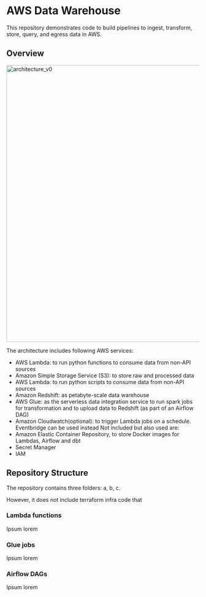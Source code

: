 # AWS Data Warehouse

This repository demonstrates code to build pipelines to ingest, transform, store, query, and egress data in AWS. 

## Overview
<img width="722" alt="architecture_v0" src="https://github.com/harold-dansu/aws-datalake-etl/assets/104161947/54ad0216-5fc5-4d05-baa0-6df25e1bb744">


The architecture includes following AWS services:
- AWS Lambda: to run python functions to consume data from non-API sources
- Amazon Simple Storage Service (S3): to store raw and processed data
- AWS Lambda: to run python scripts to consume data from non-API sources
- Amazon Redshift: as petabyte-scale data warehouse
- AWS Glue: as the serverless data integration service to run spark jobs for transformation and to upload data to Redshift (as part of an Airflow DAG)
- Amazon Cloudwatch(optional): to trigger Lambda jobs on a schedule. Eventbridge can be used instead
Not included but also used are:
- Amazon Elastic Container Repository, to store Docker images for Lambdas, Airflow and dbt
- Secret Manager
- IAM

## Repository Structure
The repository contains three folders: a, b, c. 

However, it does not include terraform infra code that 

### Lambda functions
Ipsum lorem

### Glue jobs
Ipsum lorem

### Airflow DAGs
Ipsum lorem
